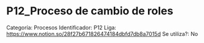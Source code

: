 # P12_Proceso de cambio de roles

Categoría: Procesos
Identificador: P12
Liga: https://www.notion.so/28f27b671826474184dbfd7db8a7015d
Se utiliza?: No